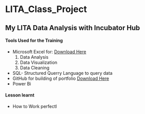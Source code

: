 # LITA_Class_Project
## My LITA Data Analysis with Incubator Hub


#### Tools Used for the Training
- Microsoft Excel for: [Download Here](https://wwww.microsoft.com)
  1. Data Analysis
  2. Data Visualization
  3. Data Cleaning
- SQL- Structured Querry Language to query data
- GitHub for building of portfolio [Download Here](https://www.github.com)
- Power Bi

#### Lesson learnt
- How to Work perfectl
